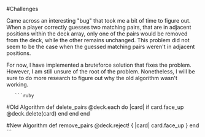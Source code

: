 #Challenges 

Came across an interesting "bug" that took me a bit of time to figure out. When a player correctly guesses two matching pairs, that are in adjacent positions within the deck array, only one of the pairs would be removed from the deck, while the other remains unchanged. This problem did not seem to be the case when the guessed matching pairs weren't in adjacent positions. 

For now, I have implemented a bruteforce solution that fixes the problem. However, I am still unsure of the root of the problem. Nonetheless, I will be sure to do more research to figure out why the old algorithm wasn't working. 

       ```ruby
  #Old Algorithm 
  def delete_pairs
    @deck.each do |card| 
      if card.face_up
         @deck.delete(card) 
      end
    end
  end

  #New Algorithm 
  def remove_pairs
    @deck.reject! { |card| card.face_up }
  end
        ```
